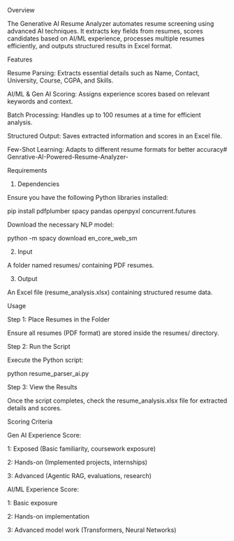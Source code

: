 Overview

The Generative AI Resume Analyzer automates resume screening using advanced AI techniques. It extracts key fields from resumes, scores candidates based on AI/ML experience, processes multiple resumes efficiently, and outputs structured results in Excel format.

Features

Resume Parsing: Extracts essential details such as Name, Contact, University, Course, CGPA, and Skills.

AI/ML & Gen AI Scoring: Assigns experience scores based on relevant keywords and context.

Batch Processing: Handles up to 100 resumes at a time for efficient analysis.

Structured Output: Saves extracted information and scores in an Excel file.

Few-Shot Learning: Adapts to different resume formats for better accuracy# Genrative-AI-Powered-Resume-Analyzer-

Requirements

1. Dependencies

Ensure you have the following Python libraries installed:

pip install pdfplumber spacy pandas openpyxl concurrent.futures

Download the necessary NLP model:

python -m spacy download en_core_web_sm

2. Input

A folder named resumes/ containing PDF resumes.

3. Output

An Excel file (resume_analysis.xlsx) containing structured resume data.

Usage

Step 1: Place Resumes in the Folder

Ensure all resumes (PDF format) are stored inside the resumes/ directory.

Step 2: Run the Script

Execute the Python script:

python resume_parser_ai.py

Step 3: View the Results

Once the script completes, check the resume_analysis.xlsx file for extracted details and scores.

Scoring Criteria

Gen AI Experience Score:

1: Exposed (Basic familiarity, coursework exposure)

2: Hands-on (Implemented projects, internships)

3: Advanced (Agentic RAG, evaluations, research)

AI/ML Experience Score:

1: Basic exposure

2: Hands-on implementation

3: Advanced model work (Transformers, Neural Networks)
